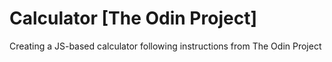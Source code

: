 # Calculator [The Odin Project]

Creating a JS-based calculator following instructions from The Odin Project

